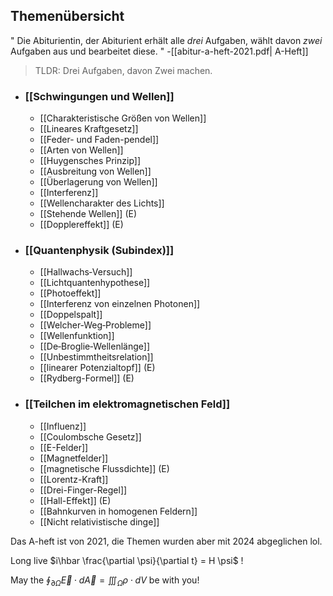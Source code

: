 ## Themenübersicht 

" Die Abiturientin, der Abiturient erhält alle _drei_ Aufgaben,
wählt davon _zwei_ Aufgaben aus und bearbeitet diese. " -[[abitur-a-heft-2021.pdf| A-Heft]]

> TLDR: Drei Aufgaben, davon Zwei machen.

+ ### [[Schwingungen und Wellen]]
	+ [[Charakteristische Größen von Wellen]]
	+ [[Lineares Kraftgesetz]]
	+ [[Feder- und Faden-pendel]]
	+ [[Arten von Wellen]]
	+ [[Huygensches Prinzip]]
	+ [[Ausbreitung von Wellen]]
	+ [[Überlagerung von Wellen]]
	+ [[Interferenz]]
	+ [[Wellencharakter des Lichts]]
	+ [[Stehende Wellen]] (E)
	+ [[Dopplereffekt]] (E)
+ ### [[Quantenphysik (Subindex)]]
	+ [[Hallwachs‐Versuch]]
	+ [[Lichtquantenhypothese]]
	+ [[Photoeffekt]]
	+ [[Interferenz von einzelnen Photonen]]
	+ [[Doppelspalt]]
	+ [[Welcher‐Weg‐Probleme]]
	+ [[Wellenfunktion]]
	+ [[De‐Broglie‐Wellenlänge]]
	+ [[Unbestimmtheitsrelation]]
	+ [[linearer Potenzialtopf]] (E)
	+ [[Rydberg-Formel]] (E)
+ ### [[Teilchen im elektromagnetischen Feld]]
	+ [[Influenz]]
	+ [[Coulombsche Gesetz]]
	+ [[E-Felder]]
	+ [[Magnetfelder]]
	+ [[magnetische Flussdichte]] (E)
	+ [[Lorentz-Kraft]] 
	+ [[Drei-Finger-Regel]]
	+ [[Hall-Effekt]] (E)
	+ [[Bahnkurven in homogenen Feldern]]
	+ [[Nicht relativistische dinge]]


Das A-heft ist von 2021, die Themen wurden aber mit 2024 abgeglichen lol.

Long live $i\hbar \frac{\partial \psi}{\partial t} = H \psi$ !

May the $\oint_{\partial \Omega} \vec{E} \cdot d \vec A = \iiint_{\Omega} \rho \cdot dV$ be with you!